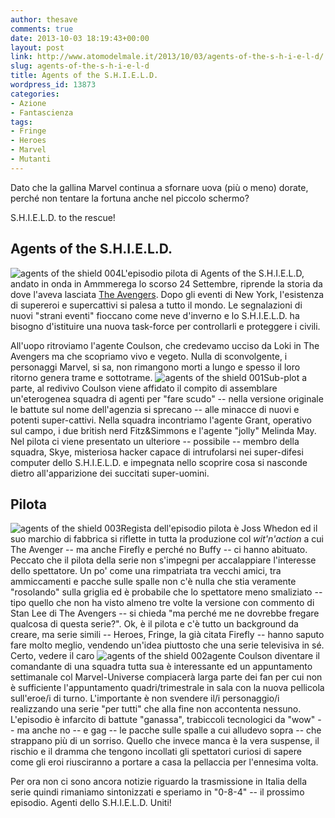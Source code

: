 ```yaml
---
author: thesave
comments: true
date: 2013-10-03 18:19:43+00:00
layout: post
link: http://www.atomodelmale.it/2013/10/03/agents-of-the-s-h-i-e-l-d/
slug: agents-of-the-s-h-i-e-l-d
title: Agents of the S.H.I.E.L.D.
wordpress_id: 13873
categories:
- Azione
- Fantascienza
tags:
- Fringe
- Heroes
- Marvel
- Mutanti
---
```


Dato che la gallina Marvel continua a sfornare uova (più o meno) dorate, perché non tentare la fortuna anche nel piccolo schermo?

S.H.I.E.L.D. to the rescue!


## Agents of the S.H.I.E.L.D.


![agents of the shield 004](http://www.atomodelmale.it/wp-content/uploads/2013/10/agents-of-the-shield-004-225x300.jpg)L'episodio pilota di Agents of the S.H.I.E.L.D, andato in onda in Ammmerega lo scorso 24 Settembre, riprende la storia da dove l'aveva lasciata [The Avengers](http://www.atomodelmale.it/2012/05/01/the-avengers/). Dopo gli eventi di New York, l'esistenza di supereroi e supercattivi si palesa a tutto il mondo. Le segnalazioni di nuovi "strani eventi" fioccano come neve d'inverno e lo S.H.I.E.L.D. ha bisogno d'istituire una nuova task-force per controllarli e proteggere i civili.

All'uopo ritroviamo l'agente Coulson, che credevamo ucciso da Loki in The Avengers ma che scopriamo vivo e vegeto. Nulla di sconvolgente, i personaggi Marvel, si sa, non rimangono morti a lungo e spesso il loro ritorno genera trame e sottotrame. ![agents of the shield 001](http://www.atomodelmale.it/wp-content/uploads/2013/10/agents-of-the-shield-001-300x168.jpg)Sub-plot a parte, al redivivo Coulson viene affidato il compito di assemblare un'eterogenea squadra di agenti per "fare scudo" -- nella versione originale le battute sul nome dell'agenzia si sprecano -- alle minacce di nuovi e potenti super-cattivi. Nella squadra incontriamo l'agente Grant, operativo sul campo, i due british nerd Fitz&Simmons e l'agente "jolly" Melinda May. Nel pilota ci viene presentato un ulteriore -- possibile -- membro della squadra, Skye, misteriosa hacker capace di intrufolarsi nei super-difesi computer dello S.H.I.E.L.D. e impegnata nello scoprire cosa si nasconde dietro all'apparizione dei succitati super-uomini.



## Pilota


![agents of the shield 003](http://www.atomodelmale.it/wp-content/uploads/2013/10/agents-of-the-shield-003-300x200.jpg)Regista dell'episodio pilota è Joss Whedon ed il suo marchio di fabbrica si riflette in tutta la produzione col _wit'n'action_ a cui The Avenger -- ma anche Firefly e perché no Buffy -- ci hanno abituato. Peccato che il pilota della serie non s'impegni per accalappiare l'interesse dello spettatore. Un po' come una rimpatriata tra vecchi amici, tra ammiccamenti e pacche sulle spalle non c'è nulla che stia veramente "rosolando" sulla griglia ed è probabile che lo spettatore meno smaliziato -- tipo quello che non ha visto almeno tre volte la versione con commento di Stan Lee di The Avengers -- si chieda "ma perché me ne dovrebbe fregare qualcosa di questa serie?". Ok, è il pilota e c'è tutto un background da creare, ma serie simili -- Heroes, Fringe, la già citata Firefly -- hanno saputo fare molto meglio, vendendo un'idea piuttosto che una serie televisiva in sé. Certo, vedere il caro ![agents of the shield 002](http://www.atomodelmale.it/wp-content/uploads/2013/10/agents-of-the-shield-002-300x200.jpg)agente Coulson diventare il comandante di una squadra tutta sua è interessante ed un appuntamento settimanale col Marvel-Universe compiacerà larga parte dei fan per cui non è sufficiente l'appuntamento quadri/trimestrale in sala con la nuova pellicola sull'eroe/i di turno. L'importante è non svendere il/i personaggio/i realizzando una serie "per tutti" che alla fine non accontenta nessuno. L'episodio è infarcito di battute "ganassa", trabiccoli tecnologici da "wow" -- ma anche no -- e gag -- le pacche sulle spalle a cui alludevo sopra -- che strappano più di un sorriso. Quello che invece manca è la vera suspense, il rischio e il dramma che tengono incollati gli spettatori curiosi di sapere come gli eroi riusciranno a portare a casa la pellaccia per l'ennesima volta.

Per ora non ci sono ancora notizie riguardo la trasmissione in Italia della serie quindi rimaniamo sintonizzati e speriamo in "0-8-4" -- il prossimo episodio. Agenti dello S.H.I.E.L.D. Uniti!
